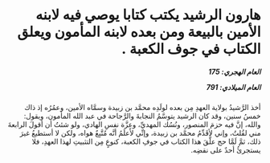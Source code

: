 <h1 dir="rtl">هارون الرشيد يكتب كتابا يوصي فيه لابنه الأمين بالبيعة ومن بعده لابنه المأمون ويعلق الكتاب في جوف الكعبة .</h1>

<h5 dir="rtl">العام الهجري:  175

العام الميلادي: 791

</h5>

<p dir="rtl">أخذ الرَّشيدُ بولاية العهدِ مِن بعده لولَدِه محمَّد بن زبيدة وسمَّاه الأمين، وعمُرُه إذ ذاك خمسُ سنين، وقد كان الرشيد يتوسَّمُ النجابةَ والرَّجاحة في عبد الله المأمون، ويقول: والله، إنَّ فيه حزمَ المنصور، ونُسُك المهديِّ، وعِزَّة نفسِ الهادي، ولو شئتُ أن أقولَ الرابعةَ مني لقُلتُ، وإني لأقَدِّمُ محمَّد بن زبيدة، وإنِّي لأعلَمُ أنَّه مُتَّبِعٌ هواه، ولكن لا أستطيعُ غيرَ ذلك، ثمَّ لَمَّا حج علَّقَ هذا الكتاب في جوفِ الكعبة، كنوعٍ مِن التثبيتِ لهذا العهدِ، فلا يستجرئُ أحدٌ على نقضِه.</p></br>
